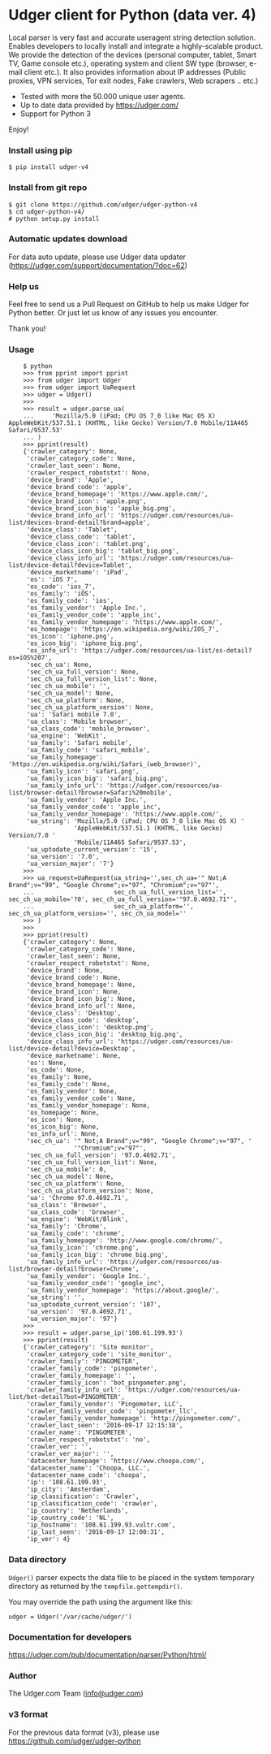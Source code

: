 # Udger client for Python (data ver. 4)

Local parser is very fast and accurate useragent string detection solution. Enables developers to locally install and integrate a highly-scalable product.
We provide the detection of the devices (personal computer, tablet, Smart TV, Game console etc.), operating system and client SW type (browser, e-mail client etc.).
It also provides information about IP addresses (Public proxies, VPN services, Tor exit nodes, Fake crawlers, Web scrapers .. etc.)

- Tested with more the 50.000 unique user agents.
- Up to date data provided by https://udger.com/
- Support for Python 3

Enjoy!

### Install using pip

    $ pip install udger-v4

### Install from git repo

    $ git clone https://github.com/udger/udger-python-v4
    $ cd udger-python-v4/
    # python setup.py install

### Automatic updates download

For data auto update, please use Udger data updater (https://udger.com/support/documentation/?doc=62)

### Help us

Feel free to send us a Pull Request on GitHub to help us make Udger for Python better.
Or just let us know of any issues you encounter.

Thank you!

### Usage

```
    $ python
    >>> from pprint import pprint
    >>> from udger import Udger
    >>> from udger import UaRequest
    >>> udger = Udger()
    >>>
    >>> result = udger.parse_ua(
    ...     'Mozilla/5.0 (iPad; CPU OS 7_0 like Mac OS X) AppleWebKit/537.51.1 (KHTML, like Gecko) Version/7.0 Mobile/11A465 Safari/9537.53'
    ... )
    >>> pprint(result)
    {'crawler_category': None,
     'crawler_category_code': None,
     'crawler_last_seen': None,
     'crawler_respect_robotstxt': None,
     'device_brand': 'Apple',
     'device_brand_code': 'apple',
     'device_brand_homepage': 'https://www.apple.com/',
     'device_brand_icon': 'apple.png',
     'device_brand_icon_big': 'apple_big.png',
     'device_brand_info_url': 'https://udger.com/resources/ua-list/devices-brand-detail?brand=apple',
     'device_class': 'Tablet',
     'device_class_code': 'tablet',
     'device_class_icon': 'tablet.png',
     'device_class_icon_big': 'tablet_big.png',
     'device_class_info_url': 'https://udger.com/resources/ua-list/device-detail?device=Tablet',
     'device_marketname': 'iPad',
     'os': 'iOS 7',
     'os_code': 'ios_7',
     'os_family': 'iOS',
     'os_family_code': 'ios',
     'os_family_vendor': 'Apple Inc.',
     'os_family_vendor_code': 'apple_inc',
     'os_family_vendor_homepage': 'https://www.apple.com/',
     'os_homepage': 'https://en.wikipedia.org/wiki/IOS_7',
     'os_icon': 'iphone.png',
     'os_icon_big': 'iphone_big.png',
     'os_info_url': 'https://udger.com/resources/ua-list/os-detail?os=iOS%207',
     'sec_ch_ua': None,
     'sec_ch_ua_full_version': None,
     'sec_ch_ua_full_version_list': None,
     'sec_ch_ua_mobile': '',
     'sec_ch_ua_model': None,
     'sec_ch_ua_platform': None,
     'sec_ch_ua_platform_version': None,
     'ua': 'Safari mobile 7.0',
     'ua_class': 'Mobile browser',
     'ua_class_code': 'mobile_browser',
     'ua_engine': 'WebKit',
     'ua_family': 'Safari mobile',
     'ua_family_code': 'safari_mobile',
     'ua_family_homepage': 'https://en.wikipedia.org/wiki/Safari_(web_browser)',
     'ua_family_icon': 'safari.png',
     'ua_family_icon_big': 'safari_big.png',
     'ua_family_info_url': 'https://udger.com/resources/ua-list/browser-detail?browser=Safari%20mobile',
     'ua_family_vendor': 'Apple Inc.',
     'ua_family_vendor_code': 'apple_inc',
     'ua_family_vendor_homepage': 'https://www.apple.com/',
     'ua_string': 'Mozilla/5.0 (iPad; CPU OS 7_0 like Mac OS X) '
                  'AppleWebKit/537.51.1 (KHTML, like Gecko) Version/7.0 '
                  'Mobile/11A465 Safari/9537.53',
     'ua_uptodate_current_version': '15',
     'ua_version': '7.0',
     'ua_version_major': '7'}
    >>>
    >>> ua_request=UaRequest(ua_string='',sec_ch_ua='" Not;A Brand";v="99", "Google Chrome";v="97", "Chromium";v="97"', 
    ...                      sec_ch_ua_full_version_list='', sec_ch_ua_mobile='?0', sec_ch_ua_full_version='"97.0.4692.71"', 
    ...                      sec_ch_ua_platform='', sec_ch_ua_platform_version='', sec_ch_ua_model=''
    >>> )
    >>>     
    >>> pprint(result)
    {'crawler_category': None,
     'crawler_category_code': None,
     'crawler_last_seen': None,
     'crawler_respect_robotstxt': None,
     'device_brand': None,
     'device_brand_code': None,
     'device_brand_homepage': None,
     'device_brand_icon': None,
     'device_brand_icon_big': None,
     'device_brand_info_url': None,
     'device_class': 'Desktop',
     'device_class_code': 'desktop',
     'device_class_icon': 'desktop.png',
     'device_class_icon_big': 'desktop_big.png',
     'device_class_info_url': 'https://udger.com/resources/ua-list/device-detail?device=Desktop',
     'device_marketname': None,
     'os': None,
     'os_code': None,
     'os_family': None,
     'os_family_code': None,
     'os_family_vendor': None,
     'os_family_vendor_code': None,
     'os_family_vendor_homepage': None,
     'os_homepage': None,
     'os_icon': None,
     'os_icon_big': None,
     'os_info_url': None,
     'sec_ch_ua': '" Not;A Brand";v="99", "Google Chrome";v="97", '
                  '"Chromium";v="97"',
     'sec_ch_ua_full_version': '97.0.4692.71',
     'sec_ch_ua_full_version_list': None,
     'sec_ch_ua_mobile': 0,
     'sec_ch_ua_model': None,
     'sec_ch_ua_platform': None,
     'sec_ch_ua_platform_version': None,
     'ua': 'Chrome 97.0.4692.71',
     'ua_class': 'Browser',
     'ua_class_code': 'browser',
     'ua_engine': 'WebKit/Blink',
     'ua_family': 'Chrome',
     'ua_family_code': 'chrome',
     'ua_family_homepage': 'http://www.google.com/chrome/',
     'ua_family_icon': 'chrome.png',
     'ua_family_icon_big': 'chrome_big.png',
     'ua_family_info_url': 'https://udger.com/resources/ua-list/browser-detail?browser=Chrome',
     'ua_family_vendor': 'Google Inc.',
     'ua_family_vendor_code': 'google_inc',
     'ua_family_vendor_homepage': 'https://about.google/',
     'ua_string': '',
     'ua_uptodate_current_version': '107',
     'ua_version': '97.0.4692.71',
     'ua_version_major': '97'}
    >>>     
    >>> result = udger.parse_ip('108.61.199.93')
    >>> pprint(result)
    {'crawler_category': 'Site monitor',
     'crawler_category_code': 'site_monitor',
     'crawler_family': 'PINGOMETER',
     'crawler_family_code': 'pingometer',
     'crawler_family_homepage': '',
     'crawler_family_icon': 'bot_pingometer.png',
     'crawler_family_info_url': 'https://udger.com/resources/ua-list/bot-detail?bot=PINGOMETER',
     'crawler_family_vendor': 'Pingometer, LLC',
     'crawler_family_vendor_code': 'pingometer_llc',
     'crawler_family_vendor_homepage': 'http://pingometer.com/',
     'crawler_last_seen': '2016-09-17 12:15:38',
     'crawler_name': 'PINGOMETER',
     'crawler_respect_robotstxt': 'no',
     'crawler_ver': '',
     'crawler_ver_major': '',
     'datacenter_homepage': 'https://www.choopa.com/',
     'datacenter_name': 'Choopa, LLC.',
     'datacenter_name_code': 'choopa',
     'ip': '108.61.199.93',
     'ip_city': 'Amsterdam',
     'ip_classification': 'Crawler',
     'ip_classification_code': 'crawler',
     'ip_country': 'Netherlands',
     'ip_country_code': 'NL',
     'ip_hostname': '108.61.199.93.vultr.com',
     'ip_last_seen': '2016-09-17 12:00:31',
     'ip_ver': 4}
```

### Data directory

``Udger()`` parser expects the data file to be placed in the system temporary
directory as returned by the ``tempfile.gettempdir()``.

You may override the path using the argument like this:

	udger = Udger('/var/cache/udger/')

### Documentation for developers

https://udger.com/pub/documentation/parser/Python/html/

### Author

The Udger.com Team (info@udger.com)

### v3 format
For the previous data format (v3), please use https://github.com/udger/udger-python
